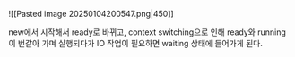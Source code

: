 ![[Pasted image 20250104200547.png|450]]

new에서 시작해서 ready로 바뀌고,
context switching으로 인해 ready와 running이 번갈아 가며 실행되다가
IO 작업이 필요하면 waiting 상태에 들어가게 된다.
